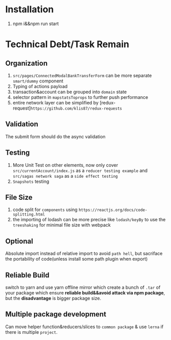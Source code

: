 # Installation
1. npm i&&npm run start

# Technical Debt/Task Remain
## Organization
1. `src/pages/ConnectedModalBankTransferForm` can be more separate `smart/dummy` component
2. Typing of actions payload
3. transaction&account can be grouped into `domain` state
4. selector pattern in `mapstatsToprops` to further push performance
5. entire network layer can be simplified by [redux-request]`https://github.com/klis87/redux-requests`

## Validation
The submit form should do the async validation

## Testing
1. More Unit Test on other elements, now only cover `src/currentAccount/index.js` as a `reducer testing example` and `src/sagas network saga` as a `side effect testing`
2. `Snapshots` testing

## File Size
1. code split for `components` using `https://reactjs.org/docs/code-splitting.html`
2. the importing of lodash can be more precise like `lodash/keyBy` to use the `treeshaking` for minimal file size with webpack 

## Optional
Absolute import instead of relative import to avoid `path hell`, but sacriface the portability of code(unless install some path plugin when export)

## Reliable Build
switch to yarn and use yarn offline mirror which create a bunch of `.tar` of your package which ensure **reliable build&&avoid attack via npm package**, but the **disadvantage** is bigger package size.

## Multiple package development
Can move helper function&reducers/slices to `common package` & use `lerna` if there is multiple `project`.

